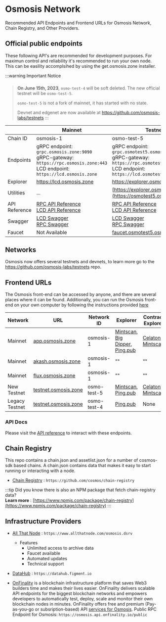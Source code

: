 # Osmosis Network
Recommended API Endpoints and Frontend URLs for Osmosis Network, Chain Registry, and Other Providers.

## Official public endpoints
These following API's are recommended for development purposes. For maximun control and reliability it's recommended to run your own node. This can be easility accomplsihed by using the get.osmosis.zone installer. 


:::warning Important Notice
### 
> **On June 15th, 2023**, `osmo-test-4` will be soft deleted. The new official testnet will be `osmo-test-5`. 
>
> `osmo-test-5` is not a fork of mainnet, it has started with no state.
>
> Devnet and edgenet are now available at https://github.com/osmosis-labs/testnets
:::

|        | Mainnet                                     | Testnet (New)                              | Testnet (Legacy)                          |
|---------------|---------------------------------------------|--------------------------------------------|-------------------------------------------|
| Chain ID      | osmosis-1                                   | osmo-test-5                                | osmo-test-4                               |
| Endpoints     | gRPC endpoint: `grpc.osmosis.zone:9090`<br/> gRPC-gateway: `https://rpc.osmosis.zone:443` <br/> LCD endpoint: `https://lcd.osmosis.zone` | gRPC endpoint: `grpc.osmotest5.osmosis.zone` <br/> gRPC-gateway: `https://rpc.osmotest5.osmosis.zone`<br/> LCD endpoint: `https://lcd.osmotest5.osmosis.zone/` | gRPC endpoint: `grpc-test.osmosis.zone:443` <br/>gRPC-gateway:  `https://rpc.testnet.osmosis.zone:443`<br/> LCD endpoint: `https://lcd-test.osmosis.zone` |
| Explorer      | https://lcd.osmosis.zone                   | https://explorer.osmotest5.osmosis.zone/   | https://lcd-test.osmosis.zone             |
| Utilities  | ...                                         | [https://explorer.osmotest5.osmosis.zone/](https://osmotest5.osmosis.zone/) | ...                                      |
| API Reference | [RPC API Reference](/api)<br/> [LCD API Reference](/api/?v=LCD) | [RPC API Reference](/api)<br/> [LCD API Reference](/api/?v=LCD) | [RPC API Reference](/api)<br/> [LCD API Reference](/api/?v=LCD) |
| Swagger       | [LCD Swagger](https://lcd.osmosis.zone/swagger/)<br/> [RPC Swagger](https://rpc-docs.osmosis.zone/) | [LCD Swagger](https://lcd.osmotest5.osmosis.zone/swagger/)<br/> [RPC Swagger](https://rpc-docs.osmosis.zone/) | [LCD Swagger](https://lcd-test.osmosis.zone/swagger/)<br/> [RPC Swagger](https://rpc-docs.osmosis.zone/) |
| Faucet        | Not Available                                   | [faucet.osmotest5.osmosis.zone/](https://faucet.osmotest5.osmosis.zone/) | [faucet.osmosis.zone](https://faucet.osmosis.zone/) |

## Networks
Osmosis now offers several testnets and devnets, to learn more go to the https://github.com/osmosis-labs/testnets repo.

## Frontend URLs
The Osmosis front-end can be accessed by anyone, and there are several places where it can be found. Additionally, you can run the Osmosis front-end on your own computer by following the instructions provided [ here](https://docs.osmosis.zone/frontend/osmosis-frontend)

| Network | URL | Network ID | Explorer | Contract Explorer | 
| -------- | -------- | -------- | -------- | -------- | 
| Mainnet | [app.osmosis.zone](https://app.osmosis.zone/) | osmosis-1  | [Mintscan](https://www.mintscan.io/osmosis), [Big Dipper](https://bigdipper.live/osmosis), [Ping.pub](https://ping.pub/osmosis) | [Celatone](https://celatone.osmosis.zone/), [Mintscan](https://www.mintscan.io/osmosis/wasm) |
| Mainnet | [akash.osmosis.zone](https://app.osmosis.zone/) | osmosis-1  | "" | ""
| Mainnet | [flux.osmosis.zone](https://app.osmosis.zone/) | osmosis-1  | "" | ""
| New Testnet | [testnet.osmosis.zone](https://testnet.osmosis.zone/) | osmo-test-5  | [Mintscan](https://testnet.mintscan.io/osmosis-testnet), [Ping.pub](https://explorer.osmotest5.osmosis.zone/)| [Celatone](https://celatone.osmosis.zone/testnet), [Mintscan](https://testnet.mintscan.io/osmosis-testnet/contract) |
| Legacy Testnet | [testnet.osmosis.zone](https://testnet.osmosis.zone/) | osmo-test-4  | [Ping.pub](https://explorer.osmotest5.osmosis.zone/) | None |




### API Docs

Please visit the [API reference](/api) to interact with these endpoints. 


## Chain Registry

This repo contains a chain.json and assetlist.json for a number of cosmos-sdk based chains. A chain.json contains data that makes it easy to start running or interacting with a node. 
- [Chain Registry](https://github.com/cosmos/chain-registry) : `https://github.com/cosmos/chain-registry`

:::tip
Did you know there is also an NPM package that fetch chain-registry data? <br/>
**Learn more** : [https://www.npmjs.com/package/chain-registry](https://www.npmjs.com/package/chain-registry) 
:::


## Infrastructure Providers

- [All That Node](https://www.allthatnode.com/osmosis.dsrv) : `https://www.allthatnode.com/osmosis.dsrv`
  - Features
    - Unlimited access to archive data
    - Faucet available
    - Automated updates
    - Technical support

- [DataHub](https://datahub.figment.io) : `https://datahub.figment.io`

- [OnFinality](https://onfinality.io/) is a blockchain infrastructure platform that saves Web3 builders time and makes their lives easier. OnFinality delivers scalable API endpoints for the biggest blockchain networks and empowers developers to automatically test, deploy, scale and monitor their own blockchain nodes in minutes. OnFinality offers free and premium (Pay-as-you-go or subsription-based) API [services for Osmosis](https://onfinality.io/networks/osmosis). Public RPC Endpoint for Osmosis: `https://osmosis.api.onfinality.io/public`

